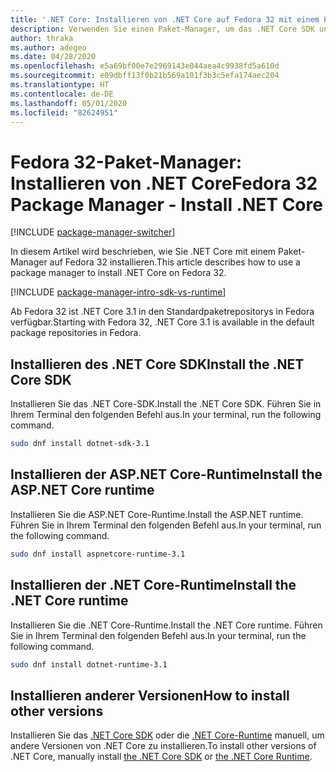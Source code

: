 ```yaml
---
title: '.NET Core: Installieren von .NET Core auf Fedora 32 mit einem Paket-Manager'
description: Verwenden Sie einen Paket-Manager, um das .NET Core SDK und die .NET Core-Runtime auf Fedora 32 zu installieren.
author: thraka
ms.author: adegeo
ms.date: 04/28/2020
ms.openlocfilehash: e5a69bf00e7e2969143e044aea4c9938fd5a610d
ms.sourcegitcommit: e09dbff13f0b21b569a101f3b3c5efa174aec204
ms.translationtype: HT
ms.contentlocale: de-DE
ms.lasthandoff: 05/01/2020
ms.locfileid: "82624951"
---
```

# <a name="fedora-32-package-manager---install-net-core"></a><span data-ttu-id="12ba7-103">Fedora 32-Paket-Manager: Installieren von .NET Core</span><span class="sxs-lookup"><span data-stu-id="12ba7-103">Fedora 32 Package Manager - Install .NET Core</span></span>

[!INCLUDE [package-manager-switcher](./includes/package-manager-switcher.md)]

<span data-ttu-id="12ba7-104">In diesem Artikel wird beschrieben, wie Sie .NET Core mit einem Paket-Manager auf Fedora 32 installieren.</span><span class="sxs-lookup"><span data-stu-id="12ba7-104">This article describes how to use a package manager to install .NET Core on Fedora 32.</span></span>

[!INCLUDE [package-manager-intro-sdk-vs-runtime](includes/package-manager-intro-sdk-vs-runtime.md)]

<span data-ttu-id="12ba7-105">Ab Fedora 32 ist .NET Core 3.1 in den Standardpaketrepositorys in Fedora verfügbar.</span><span class="sxs-lookup"><span data-stu-id="12ba7-105">Starting with Fedora 32, .NET Core 3.1 is available in the default package repositories in Fedora.</span></span>

## <a name="install-the-net-core-sdk"></a><span data-ttu-id="12ba7-106">Installieren des .NET Core SDK</span><span class="sxs-lookup"><span data-stu-id="12ba7-106">Install the .NET Core SDK</span></span>

<span data-ttu-id="12ba7-107">Installieren Sie das .NET Core-SDK.</span><span class="sxs-lookup"><span data-stu-id="12ba7-107">Install the .NET Core SDK.</span></span> <span data-ttu-id="12ba7-108">Führen Sie in Ihrem Terminal den folgenden Befehl aus.</span><span class="sxs-lookup"><span data-stu-id="12ba7-108">In your terminal, run the following command.</span></span>

```bash
sudo dnf install dotnet-sdk-3.1
```

## <a name="install-the-aspnet-core-runtime"></a><span data-ttu-id="12ba7-109">Installieren der ASP.NET Core-Runtime</span><span class="sxs-lookup"><span data-stu-id="12ba7-109">Install the ASP.NET Core runtime</span></span>

<span data-ttu-id="12ba7-110">Installieren Sie die ASP.NET Core-Runtime.</span><span class="sxs-lookup"><span data-stu-id="12ba7-110">Install the ASP.NET runtime.</span></span> <span data-ttu-id="12ba7-111">Führen Sie in Ihrem Terminal den folgenden Befehl aus.</span><span class="sxs-lookup"><span data-stu-id="12ba7-111">In your terminal, run the following command.</span></span>

```bash
sudo dnf install aspnetcore-runtime-3.1
```

## <a name="install-the-net-core-runtime"></a><span data-ttu-id="12ba7-112">Installieren der .NET Core-Runtime</span><span class="sxs-lookup"><span data-stu-id="12ba7-112">Install the .NET Core runtime</span></span>

<span data-ttu-id="12ba7-113">Installieren Sie die .NET Core-Runtime.</span><span class="sxs-lookup"><span data-stu-id="12ba7-113">Install the .NET Core runtime.</span></span> <span data-ttu-id="12ba7-114">Führen Sie in Ihrem Terminal den folgenden Befehl aus.</span><span class="sxs-lookup"><span data-stu-id="12ba7-114">In your terminal, run the following command.</span></span>

```bash
sudo dnf install dotnet-runtime-3.1
```

## <a name="how-to-install-other-versions"></a><span data-ttu-id="12ba7-115">Installieren anderer Versionen</span><span class="sxs-lookup"><span data-stu-id="12ba7-115">How to install other versions</span></span>

<span data-ttu-id="12ba7-116">Installieren Sie das [.NET Core SDK](sdk.md?pivots=os-linux#download-and-manually-install) oder die [.NET Core-Runtime](runtime.md?pivots=os-linux#download-and-manually-install) manuell, um andere Versionen von .NET Core zu installieren.</span><span class="sxs-lookup"><span data-stu-id="12ba7-116">To install other versions of .NET Core, manually install [the .NET Core SDK](sdk.md?pivots=os-linux#download-and-manually-install) or [the .NET Core Runtime](runtime.md?pivots=os-linux#download-and-manually-install).</span></span>
